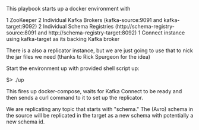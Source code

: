 This playbook starts up a docker environment with

1 ZooKeeper
2 Individual Kafka Brokers (kafka-source:9091 and kafka-target:9092)
2 Individual Schema Registries (http://schema-registry-source:8091 and http://schema-registry-target:8092)
1 Connect instance using kafka-target as its backing Kafka broker

There is a also a replicator instance, but we are just going to use that to nick the jar files we need (thanks to Rick Spurgeon for the idea)

Start the environment up with provided shell script up: 

$> ./up

This fires up docker-compose, waits for Kafka Connect to be ready and then sends a curl command to it to set up the replicator.

We are replicating any topic that starts with "schema." 
The (Avro) schema in the source will be replicated in the target as a new schema with potentially a new schema id.

